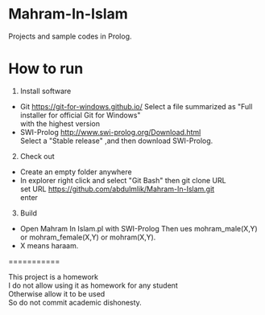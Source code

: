 # Mahram-In-Islam
Projects and sample codes in Prolog.

How to run
==============

1. Install software

- Git
  https://git-for-windows.github.io/
  Select a file summarized as "Full installer for official Git for Windows"<br />
   with the highest version
- SWI-Prolog
  http://www.swi-prolog.org/Download.html  <br />
  Select a "Stable release" ,and then download SWI-Prolog.

2. Check out

- Create an empty folder anywhere
- In explorer right click and select "Git Bash" then git clone URL <br />
  set URL https://github.com/abdulmlik/Mahram-In-Islam.git <br />
  enter

3. Build

- Open Mahram In Islam.pl with SWI-Prolog Then ues mohram_male(X,Y) or mohram_female(X,Y) or mohram(X,Y).
- X means haraam.

===========

This project is a homework  <br />
I do not allow using it as homework for any student <br />
Otherwise allow it to be used <br />
So do not commit academic dishonesty.
